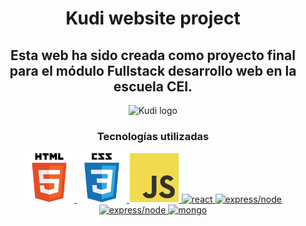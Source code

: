 <div align="center">
<h1>Kudi website project</h1>
<h2>Esta web ha sido creada como proyecto final para el módulo Fullstack desarrollo web en la escuela CEI.</h2>

<img src="/assets/imgages/meta-logo.png" alt="Kudi logo" width="424" height="209"/>

<h3>Tecnologías utilizadas</h3>
    <a href="https://www.w3.org/html/" target="_blank" rel="noreferrer"> 
        <img src="https://raw.githubusercontent.com/devicons/devicon/master/icons/html5/html5-original-wordmark.svg" alt="html5" width="80" height="80"/> 
    </a> 
    <a href="https://www.w3schools.com/css/" target="_blank" rel="noreferrer"> 
        <img src="https://raw.githubusercontent.com/devicons/devicon/master/icons/css3/css3-original-wordmark.svg" alt="css3" width="80" height="80"/> 
    </a> 
    <a href="https://developer.mozilla.org/en-US/docs/Web/JavaScript" target="_blank" rel="noreferrer"> 
        <img src="https://raw.githubusercontent.com/devicons/devicon/master/icons/javascript/javascript-original.svg" alt="javascript" width="80" height="80"/> 
    </a>
    <a href="https://es.react.dev/" target="_blank" rel="noreferrer"> 
        <img src="https://cdn.iconscout.com/icon/free/png-256/free-react-1-282599.png?f=webp&w=256" alt="react" width="80" height="80"/> 
    </a>
    <a href="https://nodejs.org/en" target="_blank" rel="noreferrer"> 
        <img src="https://static-00.iconduck.com/assets.00/nodejs-icon-2048x2048-rueyo8fw.png" alt="express/node" width="80" height="80"/> 
    </a>
    <a href="https://nodejs.org/en" target="_blank" rel="noreferrer"> 
        <img src="https://cdn.icon-icons.com/icons2/2699/PNG/512/expressjs_logo_icon_169185.png" alt="express/node" width="80" height="80"/> 
    </a>
    <a href="https://expressjs.com/" target="_blank" rel="noreferrer"> 
        <img src="https://static-00.iconduck.com/assets.00/mongodb-icon-1024x1024-jyklwn1x.png" alt="mongo" width="80" height="80"/> 
    </a>


    
</div>